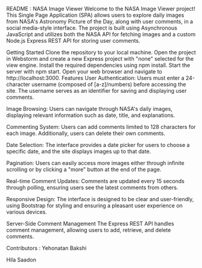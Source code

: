 

README :
NASA Image Viewer
Welcome to the NASA Image Viewer project! This Single Page Application (SPA) allows users to explore daily images from NASA's Astronomy Picture of the Day, along with user comments, in a social media-style interface. The project is built using Asynchronous JavaScript and utilizes both the NASA API for fetching images and a custom Node.js Express REST API for storing user comments.

Getting Started
Clone the repository to your local machine.
Open the project in Webstorm and create a new Express project with "none" selected for the view engine.
Install the required dependencies using npm install.
Start the server with npm start.
Open your web browser and navigate to http://localhost:3000.
Features
User Authentication: Users must enter a 24-character username (composed of [a-z]/numbers) before accessing the site. The username serves as an identifier for saving and displaying user comments.

Image Browsing: Users can navigate through NASA's daily images, displaying relevant information such as date, title, and explanations.

Commenting System: Users can add comments limited to 128 characters for each image. Additionally, users can delete their own comments.

Date Selection: The interface provides a date picker for users to choose a specific date, and the site displays images up to that date.

Pagination: Users can easily access more images either through infinite scrolling or by clicking a "more" button at the end of the page.

Real-time Comment Updates: Comments are updated every 15 seconds through polling, ensuring users see the latest comments from others.

Responsive Design: The interface is designed to be clear and user-friendly, using Bootstrap for styling and ensuring a pleasant user experience on various devices.

Server-Side Comment Management
The Express REST API handles comment management, allowing users to add, retrieve, and delete comments.

Contributors :
Yehonatan Bakshi

Hila Saadon
